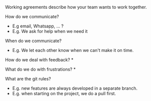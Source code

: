 Working agreements describe how your team wants to work together.

How do we communicate?
* E.g email, Whatsapp, ... ? 
* E.g. We ask for help when we need it

When do we communicate?
* E.g. We let each other know when we can't make it on time.

How do we deal with feedback?
* 

What do we do with frustrations? 
* 

What are the git rules?
* E.g. new features are always developed in a separate branch.
* E.g. when starting on the project, we do a pull first.


